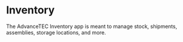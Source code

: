 # Inventory

The AdvanceTEC Inventory app is meant to manage stock, shipments, assemblies, storage locations, and more.
